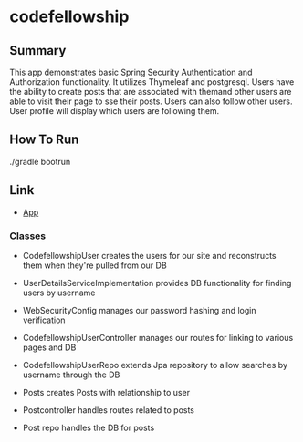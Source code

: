 # codefellowship

## Summary

This app demonstrates basic Spring Security Authentication and Authorization functionality. It utilizes Thymeleaf and postgresql. Users have the ability to create posts that are associated with themand other users are able to visit their page to sse their posts. Users can also follow other users. User profile will display which users are following them.

## How To Run

./gradle bootrun

## Link

- [App](codefellowship/src/main/java/com/shaybrow/codefellowship/CodefellowshipApplication.java)

### Classes

- CodefellowshipUser creates the users for our site and reconstructs them when they're pulled from our DB

- UserDetailsServiceImplementation provides DB functionality for finding users by username

- WebSecurityConfig manages our password hashing and login verification

- CodefellowshipUserController manages our routes for linking to various pages and DB

- CodefellowshipUserRepo extends Jpa repository to allow searches by username through the DB

- Posts creates Posts with relationship to user

- Postcontroller handles routes related to posts

- Post repo handles the DB for posts


